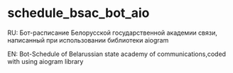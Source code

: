 # schedule_bsac_bot_aio
RU:
Бот-расписание Белорусской государственной академии связи, написанный при использовании библиотеки aiogram

EN: 
Bot-Schedule of Belarussian state academy of communications,coded with using aiogram library
